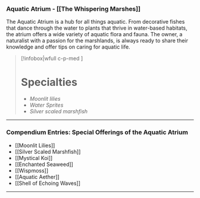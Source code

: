 ### Aquatic Atrium - [[The Whispering Marshes]]

The Aquatic Atrium is a hub for all things aquatic. From decorative fishes that dance through the water to plants that thrive in water-based habitats, the atrium offers a wide variety of aquatic flora and fauna. The owner, a naturalist with a passion for the marshlands, is always ready to share their knowledge and offer tips on caring for aquatic life.

> [!infobox|wfull  c-p-med ]
>   # Specialties
>   - *Moonlit lilies*
>   - *Water Sprites*
>   - *Silver scaled marshfish* 

---

### Compendium Entries: Special Offerings of the Aquatic Atrium

- [[Moonlit Lilies]]
- [[Silver Scaled Marshfish]]
- [[Mystical Koi]]
- [[Enchanted Seaweed]]
- [[Wispmoss]]
- [[Aquatic Aether]]
- [[Shell of Echoing Waves]]

---
